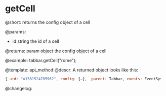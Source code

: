 getCell
=============

@short: returns the config object of a cell


@params:
- id		string		the id of a cell

@returns:
param   object  the config object of a cell


@example:
tabbar.getCell("rome");


@template: api_method
@descr:
A returned object looks like this:

~~~js
{_uid: "u1581524705962", config: {…}, _parent: Tabbar, events: EventSystem, …}
~~~


@changelog:


